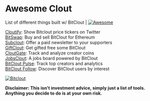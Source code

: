 # Awesome Clout
List of different things built w/ BitClout  | [![Awesome](https://cdn.rawgit.com/sindresorhus/awesome/d7305f38d29fed78fa85652e3a63e154dd8e8829/media/badge.svg)](https://github.com/sindresorhus/awesome)

[Cloutify](https://chrome.google.com/webstore/detail/cloutify-show-bitclout-pr/mmpacdkjmmnichfpplcpcipgcdphfhdg): Show Bitclout price tickers on Twitter  
[BitSwap](https://bitswap.network/): Buy and sell BitClout for Ethereum  
[Subclout](https://www.subclout.com/): Offer a paid newsletter to your supporters  
[GiftClout](https://www.giftclout.com/): Get gifted free some BitClout  
[CloutGate](https://cloutgate.com/): Track and analyze creator coins  
[JobsClout](http://jobclout.me/): A jobs board powered by BitClout  
[BitClout Pulse](https://www.bitcloutpulse.com/): Track top creators and analytics  
[BitClout Follow](https://bitcloutfollow.com/): Discover BitClout users by interest

[![Bitclout](https://img.shields.io/badge/-Follow%20me%20on%20BitClout-red)](https://bitclout.com/u/AMKN)

**Disclaimer: This isn't investment advice, simply just a list of tools. Anything you decide to do is at your own risk.**
